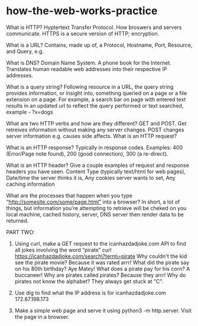# how-the-web-works-practice

What is HTTP?
    Hyptertext Transfer Protocol. How broswers and servers communicate. HTTPS is a secure version of HTTP; encryption. 
  
What is a URL?
    Contains, made up of, a Protocol, Hostname, Port, Resource, and Query, e.g. 

What is DNS?
    Domain Name System. A phone book for the Internet. Translates human readable web addresses into their respective IP addresses. 

What is a query string?
        Following resource in a URL, the query string provides information, or insight into, something queried on a page or a file extension on a page. For example, a search bar on page with entered text results in an updated url to reflect the query performed or text searched, example - ?x=dogs

What are two HTTP verbs and how are they different?
  GET and POST. Get retreives information without making any server changes. POST changes server information e.g. causes side affects. 
What is an HTTP request?

What is an HTTP response? Typically in response codes. Examples: 400 (Error/Page note found), 200 (good connection), 300 (a re-direct). 

What is an HTTP header? Give a couple examples of request and response headers you have seen.
        Content Type (typically text/html for web pages), Date/time the server thinks it is, Any cookies server wants to set, Any caching information

What are the processes that happen when you type “http://somesite.com/some/page.html” into a browser? 
        In short, a lot of things, but information you're attempting to retrieve will be cheked on you local machine, cached history, server, DNS server then render data to be returned. 
        
PART TWO: 
1. Using curl, make a GET request to the icanhazdadjoke.com API to find all jokes involving the word “pirate”
curl https://icanhazdadjoke.com/search\?term\=pirate
Why couldn't the kid see the pirate movie? Because it was rated arrr!
What did the pirate say on his 80th birthday? Aye Matey!
What does a pirate pay for his corn? A buccaneer!
Why are pirates called pirates? Because they arrr!
Why do pirates not know the alphabet? They always get stuck at "C".                                                 
       
2. Use dig to find what the IP address is for icanhazdadjoke.com
    172.67.198.173

3. Make a simple web page and serve it using python3 -m http.server. Visit the page in a browser.
